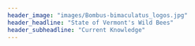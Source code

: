 ```yaml
---
header_image: "images/Bombus-bimaculatus_logos.jpg"
header_headline: "State of Vermont's Wild Bees"
header_subheadline: "Current Knowledge"
---
```

